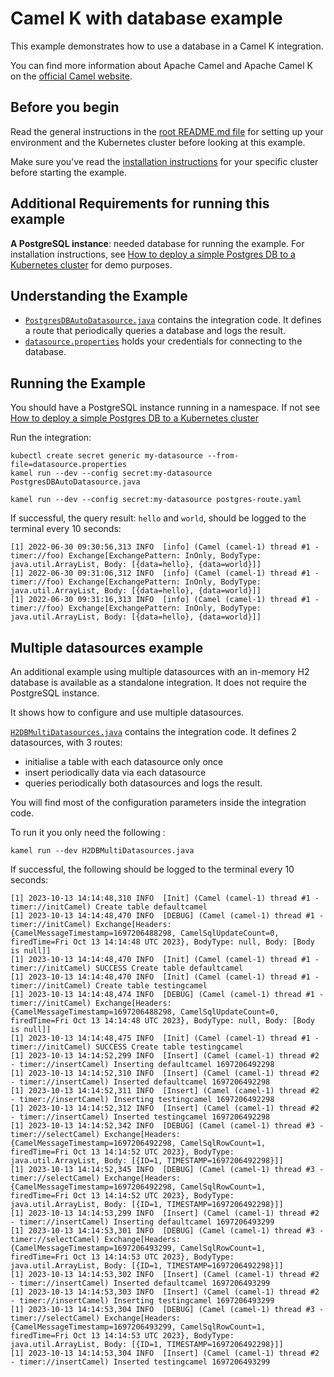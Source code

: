 # Camel K with database example

This example demonstrates how to use a database in a Camel K integration.

You can find more information about Apache Camel and Apache Camel K on the [official Camel website](https://camel.apache.org).

## Before you begin

Read the general instructions in the [root README.md file](/README.md) for setting up your environment and the Kubernetes cluster before looking at this example.

Make sure you've read the [installation instructions](https://camel.apache.org/camel-k/latest/installation/installation.html) for your specific
cluster before starting the example.

## Additional Requirements for running this example

**A PostgreSQL instance**: needed database for running the example. For installation instructions, see [How to deploy a simple Postgres DB to a Kubernetes cluster](./postgres-deploy/) for demo purposes.

## Understanding the Example
- [`PostgresDBAutoDatasource.java`](./PostgresDBAutoDatasource.java) contains the integration code. It defines a route that periodically queries a database and logs the result.
- [`datasource.properties`](./datasource.properties) holds your credentials for connecting to the database.

## Running the Example

You should have a PostgreSQL instance running in a namespace. If not see [How to deploy a simple Postgres DB to a Kubernetes cluster](./postgres-deploy/)

Run the integration:

```
kubectl create secret generic my-datasource --from-file=datasource.properties
kamel run --dev --config secret:my-datasource PostgresDBAutoDatasource.java

kamel run --dev --config secret:my-datasource postgres-route.yaml
```

If successful, the query result: `hello` and `world`, should be logged to the terminal every 10 seconds:
```console
[1] 2022-06-30 09:30:56,313 INFO  [info] (Camel (camel-1) thread #1 - timer://foo) Exchange[ExchangePattern: InOnly, BodyType: java.util.ArrayList, Body: [{data=hello}, {data=world}]]
[1] 2022-06-30 09:31:06,312 INFO  [info] (Camel (camel-1) thread #1 - timer://foo) Exchange[ExchangePattern: InOnly, BodyType: java.util.ArrayList, Body: [{data=hello}, {data=world}]]
[1] 2022-06-30 09:31:16,313 INFO  [info] (Camel (camel-1) thread #1 - timer://foo) Exchange[ExchangePattern: InOnly, BodyType: java.util.ArrayList, Body: [{data=hello}, {data=world}]]
```

## Multiple datasources example

An additional example using multiple datasources with an in-memory H2 database is available as a standalone integration. 
It does not require the PostgreSQL instance.

It shows how to configure and use multiple datasources.

[`H2DBMultiDatasources.java`](./H2DBMultiDatasources.java) contains the integration code. It defines 2 datasources, with 3 routes:
- initialise a table with each datasource only once
- insert periodically data via each datasource
- queries periodically both datasources and logs the result.

You will find most of the configuration parameters inside the integration code.

To run it you only need the following :

```
kamel run --dev H2DBMultiDatasources.java
```

If successful, the following should be logged to the terminal every 10 seconds:
```console
[1] 2023-10-13 14:14:48,310 INFO  [Init] (Camel (camel-1) thread #1 - timer://initCamel) Create table defaultcamel
[1] 2023-10-13 14:14:48,470 INFO  [DEBUG] (Camel (camel-1) thread #1 - timer://initCamel) Exchange[Headers: {CamelMessageTimestamp=1697206488298, CamelSqlUpdateCount=0, firedTime=Fri Oct 13 14:14:48 UTC 2023}, BodyType: null, Body: [Body is null]]
[1] 2023-10-13 14:14:48,470 INFO  [Init] (Camel (camel-1) thread #1 - timer://initCamel) SUCCESS Create table defaultcamel
[1] 2023-10-13 14:14:48,470 INFO  [Init] (Camel (camel-1) thread #1 - timer://initCamel) Create table testingcamel
[1] 2023-10-13 14:14:48,474 INFO  [DEBUG] (Camel (camel-1) thread #1 - timer://initCamel) Exchange[Headers: {CamelMessageTimestamp=1697206488298, CamelSqlUpdateCount=0, firedTime=Fri Oct 13 14:14:48 UTC 2023}, BodyType: null, Body: [Body is null]]
[1] 2023-10-13 14:14:48,475 INFO  [Init] (Camel (camel-1) thread #1 - timer://initCamel) SUCCESS Create table testingcamel
[1] 2023-10-13 14:14:52,299 INFO  [Insert] (Camel (camel-1) thread #2 - timer://insertCamel) Inserting defaultcamel 1697206492298
[1] 2023-10-13 14:14:52,310 INFO  [Insert] (Camel (camel-1) thread #2 - timer://insertCamel) Inserted defaultcamel 1697206492298
[1] 2023-10-13 14:14:52,311 INFO  [Insert] (Camel (camel-1) thread #2 - timer://insertCamel) Inserting testingcamel 1697206492298
[1] 2023-10-13 14:14:52,312 INFO  [Insert] (Camel (camel-1) thread #2 - timer://insertCamel) Inserted testingcamel 1697206492298
[1] 2023-10-13 14:14:52,342 INFO  [DEBUG] (Camel (camel-1) thread #3 - timer://selectCamel) Exchange[Headers: {CamelMessageTimestamp=1697206492298, CamelSqlRowCount=1, firedTime=Fri Oct 13 14:14:52 UTC 2023}, BodyType: java.util.ArrayList, Body: [{ID=1, TIMESTAMP=1697206492298}]]
[1] 2023-10-13 14:14:52,345 INFO  [DEBUG] (Camel (camel-1) thread #3 - timer://selectCamel) Exchange[Headers: {CamelMessageTimestamp=1697206492298, CamelSqlRowCount=1, firedTime=Fri Oct 13 14:14:52 UTC 2023}, BodyType: java.util.ArrayList, Body: [{ID=1, TIMESTAMP=1697206492298}]]
[1] 2023-10-13 14:14:53,299 INFO  [Insert] (Camel (camel-1) thread #2 - timer://insertCamel) Inserting defaultcamel 1697206493299
[1] 2023-10-13 14:14:53,301 INFO  [DEBUG] (Camel (camel-1) thread #3 - timer://selectCamel) Exchange[Headers: {CamelMessageTimestamp=1697206493299, CamelSqlRowCount=1, firedTime=Fri Oct 13 14:14:53 UTC 2023}, BodyType: java.util.ArrayList, Body: [{ID=1, TIMESTAMP=1697206492298}]]
[1] 2023-10-13 14:14:53,302 INFO  [Insert] (Camel (camel-1) thread #2 - timer://insertCamel) Inserted defaultcamel 1697206493299
[1] 2023-10-13 14:14:53,303 INFO  [Insert] (Camel (camel-1) thread #2 - timer://insertCamel) Inserting testingcamel 1697206493299
[1] 2023-10-13 14:14:53,304 INFO  [DEBUG] (Camel (camel-1) thread #3 - timer://selectCamel) Exchange[Headers: {CamelMessageTimestamp=1697206493299, CamelSqlRowCount=1, firedTime=Fri Oct 13 14:14:53 UTC 2023}, BodyType: java.util.ArrayList, Body: [{ID=1, TIMESTAMP=1697206492298}]]
[1] 2023-10-13 14:14:53,304 INFO  [Insert] (Camel (camel-1) thread #2 - timer://insertCamel) Inserted testingcamel 1697206493299

```

